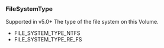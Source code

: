 ### FileSystemType
Supported in v5.0+
  The type of the file system on this Volume.

- FILE_SYSTEM_TYPE_NTFS
- FILE_SYSTEM_TYPE_RE_FS
